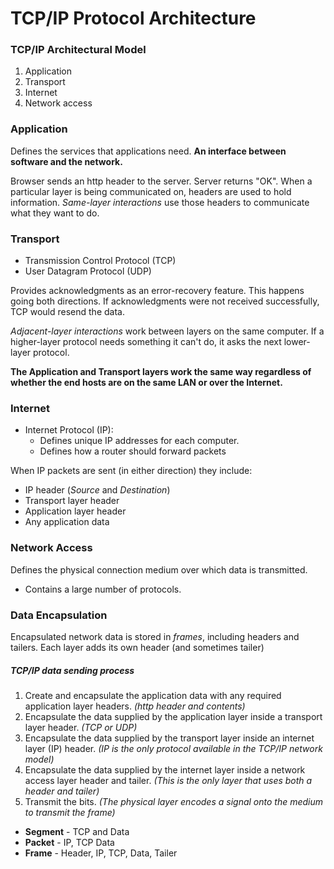 # TCP/IP Protocol Architecture
### TCP/IP Architectural Model
1. Application
2. Transport
3. Internet
4. Network access

### Application
Defines the services that applications need. **An interface between software and the network.**

Browser sends an http header to the server. Server returns "OK".
When a particular layer is being communicated on, headers are used to hold information. *Same-layer interactions* use those headers to communicate what they want to do.

### Transport
- Transmission Control Protocol (TCP)
- User Datagram Protocol (UDP)

Provides acknowledgments as an error-recovery feature. This happens going both directions. If acknowledgments were not received successfully, TCP would resend the data.

*Adjacent-layer interactions* work between layers on the same computer. If a higher-layer protocol needs something it can't do, it asks the next lower-layer protocol.

**The Application and Transport layers work the same way regardless of whether the end hosts are on the same LAN or over the Internet.**

### Internet
- Internet Protocol (IP):
  - Defines unique IP addresses for each computer.
  - Defines how a router should forward packets

When IP packets are sent (in either direction) they include:
- IP header (*Source* and *Destination*)
- Transport layer header
- Application layer header
- Any application data

### Network Access
Defines the physical connection medium over which data is transmitted.
- Contains a large number of protocols.

### Data Encapsulation
Encapsulated network data is stored in *frames*, including headers and tailers.
Each layer adds its own header (and sometimes tailer)

##### TCP/IP data sending process
1. Create and encapsulate the application data with any required application layer headers. *(http header and contents)*
2. Encapsulate the data supplied by the application layer inside a transport layer header. *(TCP or UDP)*
3. Encapsulate the data supplied by the transport layer inside an internet layer (IP) header. *(IP is the only protocol available in the TCP/IP network model)*
4. Encapsulate the data supplied by the internet layer inside a network access layer header and tailer. *(This is the only layer that uses both a header and tailer)*
5. Transmit the bits. *(The physical layer encodes a signal onto the medium to transmit the frame)*


- **Segment** - TCP and Data
- **Packet** - IP, TCP Data
- **Frame** - Header, IP, TCP, Data, Tailer
